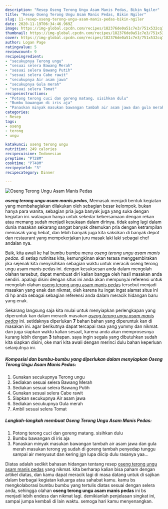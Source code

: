 ```yaml
---
description: "Resep Oseng Terong Ungu Asam Manis Pedas, Bikin Ngiler"
title: "Resep Oseng Terong Ungu Asam Manis Pedas, Bikin Ngiler"
slug: 11-resep-oseng-terong-ungu-asam-manis-pedas-bikin-ngiler
date: 2020-11-19T06:34:46.969Z
image: https://img-global.cpcdn.com/recipes/182376de0a51c7e3/751x532cq70/oseng-terong-ungu-asam-manis-pedas-foto-resep-utama.jpg
thumbnail: https://img-global.cpcdn.com/recipes/182376de0a51c7e3/751x532cq70/oseng-terong-ungu-asam-manis-pedas-foto-resep-utama.jpg
cover: https://img-global.cpcdn.com/recipes/182376de0a51c7e3/751x532cq70/oseng-terong-ungu-asam-manis-pedas-foto-resep-utama.jpg
author: Logan Page
ratingvalue: 5
reviewcount: 9
recipeingredient:
- "secukupnya Terong ungu"
- "sesuai selera Bawang Merah"
- "sesuai selera Bawang Putih"
- "sesuai selera Cabe rawit"
- "secukupnya Air asam jawa"
- "secukupnya Gula merah"
- "sesuai selera Tomat"
recipeinstructions:
- "Potong terong cuci dan goreng matang. sisihkan dulu"
- "Bumbu bawangan di iris aja"
- "Panaskan minyak masukan bawangan tambah air asam jawa dan gula merah masukan terong yg sudah di goreng tambah penyedap tunggu sampai air menyusut dan kering jgn lupa diicip dulu rasanya yaa..."
categories:
- Resep
tags:
- oseng
- terong
- ungu

katakunci: oseng terong ungu 
nutrition: 249 calories
recipecuisine: Indonesian
preptime: "PT28M"
cooktime: "PT48M"
recipeyield: "3"
recipecategory: Dinner

---
```



![Oseng Terong Ungu Asam Manis Pedas](https://img-global.cpcdn.com/recipes/182376de0a51c7e3/751x532cq70/oseng-terong-ungu-asam-manis-pedas-foto-resep-utama.jpg)

<b><i>oseng terong ungu asam manis pedas</i></b>, Memasak menjadi bentuk kegiatan yang membahagiakan dilakukan oleh sebagian besar kelompok. bukan hanya para wanita, sebagian pria juga banyak juga yang suka dengan kegiatan ini. walaupun hanya untuk sekedar kebersamaan dengan rekan atau memang sudah menjadi kesukaan dalam dirinya. tidak asing lagi dalam dunia masakan sekarang sangat banyak ditemukan pria dengan ketrampilan memasak yang hebat, dan lebih banyak juga kita saksikan di banyak depot dan restaurant yang mempekerjakan juru masak laki laki sebagai chef andalan nya.

Baik, kita awali ke hal bumbu bumbu menu <i>oseng terong ungu asam manis pedas</i>. di setiap rutinitas kita, kemungkinan akan terasa menggembirakan jika sejenak kita menyisihkan sebagian waktu untuk meracik oseng terong ungu asam manis pedas ini. dengan kesuksesan anda dalam mengolah olahan tersebut, dapat membuat diri kalian bangga oleh hasil masakan anda sendiri. apalagi disini dengan situs ini anda akan mempunyai referensi untuk mengolah olahan <u>oseng terong ungu asam manis pedas</u> tersebut menjadi masakan yang enak dan nikmat, oleh karena itu ingat ingat alamat situs ini di hp anda sebagai sebagian referensi anda dalam meracik hidangan baru yang enak.




Sekarang langsung saja kita mulai untuk menyiapkan perlengkapan yang diperuntuk kan dalam meracik masakan <u><i>oseng terong ungu asam manis pedas</i></u> ini. setidaknya diperlukan <b>7</b> bahan bahan yang diperuntuk kan di masakan ini. agar berikutnya dapat tercapai rasa yang yummy dan nikmat. dan juga siapkan waktu kalian sesaat, karena anda akan memprosesnya kurang lebih dengan <b>3</b> tahapan. saya ingin segala yang dibutuhkan sudah kita siapkan disini, oke mari kita awali dengan merinci dulu bahan keperluan selanjutnya ini.

<!--inarticleads1-->

##### Komposisi dan bumbu-bumbu yang diperlukan dalam menyiapkan Oseng Terong Ungu Asam Manis Pedas:

1. Gunakan secukupnya Terong ungu
1. Sediakan sesuai selera Bawang Merah
1. Sediakan sesuai selera Bawang Putih
1. Gunakan sesuai selera Cabe rawit
1. Siapkan secukupnya Air asam jawa
1. Sediakan secukupnya Gula merah
1. Ambil sesuai selera Tomat




<!--inarticleads2-->

##### Langkah-langkah membuat Oseng Terong Ungu Asam Manis Pedas:

1. Potong terong cuci dan goreng matang. sisihkan dulu
1. Bumbu bawangan di iris aja
1. Panaskan minyak masukan bawangan tambah air asam jawa dan gula merah masukan terong yg sudah di goreng tambah penyedap tunggu sampai air menyusut dan kering jgn lupa diicip dulu rasanya yaa...




Diatas adalah sedikit bahasan hidangan tentang resep <u>oseng terong ungu asam manis pedas</u> yang nikmat. kita berharap kalian bisa paham dengan artikel diatas, dan kamu dapat meracik lagi di masa datang untuk di sajikan dalam berbagai kegiatan keluarga atau sahabat kamu. kamu bs mengkolaborasi bumbu bumbu yang tertulis diatas sesuai dengan selera anda, sehingga olahan <b>oseng terong ungu asam manis pedas</b> ini bs menjadi lebih endess dan nikmat lagi. demikianlah penjelasan singkat ini, sampai jumpa kembali di lain waktu. semoga hari kamu menyenangkan.
